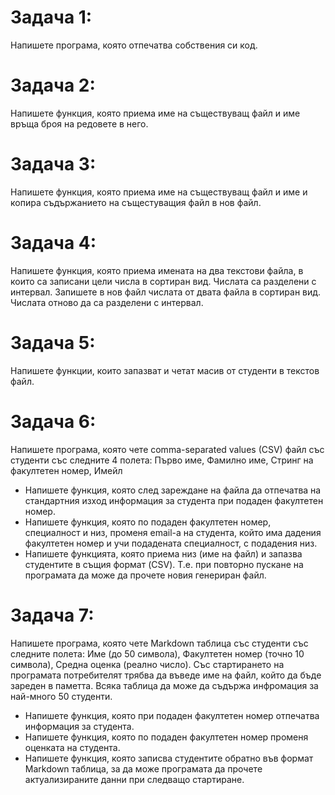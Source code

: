 # Задача 1: 
Напишете програма, която отпечатва собствения си код.

# Задача 2: 
Напишете функция, която приема име на съществуващ файл и име връща броя на редовете в него.

# Задача 3: 
Напишете функция, която приема име на съществуващ файл и име и копира съдържанието на същестуващия файл в нов файл.

# Задача 4: 
Напишете функция, която приема имената на два текстови файла, в които са записани цели числа в сортиран вид. Числата са разделени с интервал. Запишете в нов файл числата от двата файла в сортиран вид. Числата отново да са разделени с интервал.

# Задача 5: 
Напишете функции, които запазват и четат масив от студенти в текстов файл.

# Задача 6: 
Напишете програма, която чете comma-separated values (CSV) файл със студенти със следните 4 полета: Първо име, Фамилно име, Стринг на факултетен номер, Имейл

* Напишете функция, която след зареждане на файла да отпечатва на стандартния изход информация за студента при подаден факултетен номер.
* Напишете функция, която по подаден факултетен номер, специалност и низ, променя email-a на студента, който има дадения факултетен номер и учи подадената специалност, с подадения низ.
* Напишете функцията, която приема низ (име на файл) и запазва студентите в същия формат (CSV). Т.е. при повторно пускане на програмата да може да прочете новия генериран файл.

# Задача 7: 
Напишете програма, която чете Markdown таблица със студенти със следните полета: Име (до 50 символа), Факултетен номер (точно 10 символа), Средна оценка (реално число). Със стартирането на програмата потребителят трябва да въведе име на файл, който да бъде зареден в паметта. Всяка таблица да може да съдържа инфромация за най-много 50 студенти.

* Напишете функция, която при подаден факултетен номер отпечатва информация за студента.
* Напишете функция, която по подаден факултетен номер променя оценката на студента.
* Напишете функция, която записва студентите обратно във формат Markdown таблица, за да може програмата да прочете актуализираните данни при следващо стартиране.
